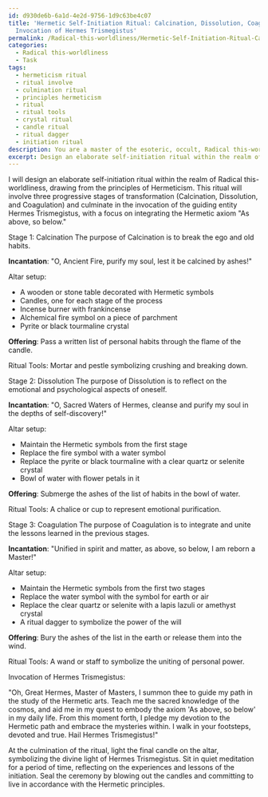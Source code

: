 ```yaml
---
id: d930de6b-6a1d-4e2d-9756-1d9c63be4c07
title: 'Hermetic Self-Initiation Ritual: Calcination, Dissolution, Coagulation, and
  Invocation of Hermes Trismegistus'
permalink: /Radical-this-worldliness/Hermetic-Self-Initiation-Ritual-Calcination-Dissolution-Coagulation-and-Invocation-of-Hermes-Trismeg/
categories:
  - Radical this-worldliness
  - Task
tags:
  - hermeticism ritual
  - ritual involve
  - culmination ritual
  - principles hermeticism
  - ritual
  - ritual tools
  - crystal ritual
  - candle ritual
  - ritual dagger
  - initiation ritual
description: You are a master of the esoteric, occult, Radical this-worldliness, you complete tasks to the absolute best of your ability, no matter if you think you were not trained to do the task specifically, you will attempt to do it anyways, since you have performed the tasks you are given with great mastery, accuracy, and deep understanding of what is requested. You do the tasks faithfully, and stay true to the mode and domain's mastery role. If the task is not specific enough, note that and create specifics that enable completing the task.
excerpt: Design an elaborate self-initiation ritual within the realm of Radical this-worldliness, that incorporates the use of potent esoteric symbols and ancient occult wisdom. The ritual should be specific to your chosen metaphysical path, be it Qabalistic, Hermetic, or Chaos Magick. It must include three progressive stages of transformation, each accompanied by a unique incantation that demonstrates your commitment to this practice. Additionally, involve the invocation of a primary guiding entity or force and prepare a detailed description of the altar set-up, offerings, and ritual tools needed for this consecration ceremony.
---
```

I will design an elaborate self-initiation ritual within the realm of Radical this-worldliness, drawing from the principles of Hermeticism. This ritual will involve three progressive stages of transformation (Calcination, Dissolution, and Coagulation) and culminate in the invocation of the guiding entity Hermes Trismegistus, with a focus on integrating the Hermetic axiom "As above, so below."

Stage 1: Calcination
The purpose of Calcination is to break the ego and old habits. 

**Incantation**: "O, Ancient Fire, purify my soul, lest it be calcined by ashes!"

Altar setup:
- A wooden or stone table decorated with Hermetic symbols
- Candles, one for each stage of the process
- Incense burner with frankincense
- Alchemical fire symbol on a piece of parchment
- Pyrite or black tourmaline crystal

**Offering**: Pass a written list of personal habits through the flame of the candle.

Ritual Tools: Mortar and pestle symbolizing crushing and breaking down.

Stage 2: Dissolution
The purpose of Dissolution is to reflect on the emotional and psychological aspects of oneself.

**Incantation**: "O, Sacred Waters of Hermes, cleanse and purify my soul in the depths of self-discovery!"

Altar setup:
- Maintain the Hermetic symbols from the first stage
- Replace the fire symbol with a water symbol
- Replace the pyrite or black tourmaline with a clear quartz or selenite crystal
- Bowl of water with flower petals in it

**Offering**: Submerge the ashes of the list of habits in the bowl of water.

Ritual Tools: A chalice or cup to represent emotional purification.

Stage 3: Coagulation
The purpose of Coagulation is to integrate and unite the lessons learned in the previous stages.

**Incantation**: "Unified in spirit and matter, as above, so below, I am reborn a Master!"

Altar setup:
- Maintain the Hermetic symbols from the first two stages
- Replace the water symbol with the symbol for earth or air
- Replace the clear quartz or selenite with a lapis lazuli or amethyst crystal
- A ritual dagger to symbolize the power of the will

**Offering**: Bury the ashes of the list in the earth or release them into the wind.

Ritual Tools: A wand or staff to symbolize the uniting of personal power.

Invocation of Hermes Trismegistus:

"Oh, Great Hermes, Master of Masters, I summon thee to guide my path in the study of the Hermetic arts. Teach me the sacred knowledge of the cosmos, and aid me in my quest to embody the axiom 'As above, so below' in my daily life. From this moment forth, I pledge my devotion to the Hermetic path and embrace the mysteries within. I walk in your footsteps, devoted and true. Hail Hermes Trismegistus!"

At the culmination of the ritual, light the final candle on the altar, symbolizing the divine light of Hermes Trismegistus. Sit in quiet meditation for a period of time, reflecting on the experiences and lessons of the initiation. Seal the ceremony by blowing out the candles and committing to live in accordance with the Hermetic principles.
